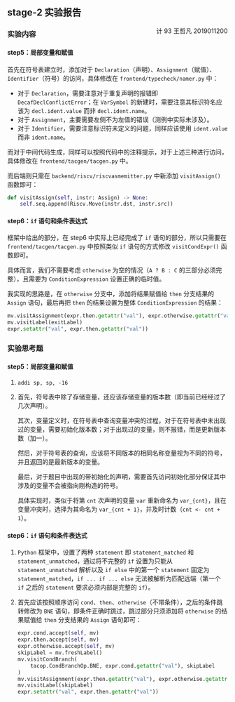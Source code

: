 ## stage-2 实验报告

<div style="float:none"><font style="float:right">计 93 王哲凡 2019011200</font></div>

### 实验内容

#### step5：局部变量和赋值

首先在符号表建立时，添加对于 `Declaration`（声明）、`Assignment`（赋值）、`Identifier`（符号）的访问，具体修改在 `frontend/typecheck/namer.py` 中：
- 对于 `Declaration`，需要注意对于重复声明的报错即 `DecafDeclConflictError`；在 `VarSymbol` 的新建时，需要注意其标识符名应该为 `decl.ident.value` 而非 `decl.ident.name`。
- 对于 `Assignment`，主要需要左侧不为左值的错误（测例中实际未涉及）。
- 对于 `Identifier`，需要注意标识符未定义的问题，同样应该使用 `ident.value` 而非 `ident.name`。

而对于中间代码生成，同样可以按照代码中的注释提示，对于上述三种进行访问，具体修改在 `frontend/tacgen/tacgen.py` 中。

而后端则只需在 `backend/riscv/riscvasmemitter.py` 中新添加 `visitAssign()` 函数即可：

```python
def visitAssign(self, instr: Assign) -> None:
    self.seq.append(Riscv.Move(instr.dst, instr.src))
```

#### step6：`if` 语句和条件表达式

框架中给出的部分，在 step6 中实际上已经完成了 `if` 语句的部分，所以只需要在 `frontend/tacgen/tacgen.py` 中按照类似 `if` 语句的方式修改 `visitCondExpr()` 函数即可。

具体而言，我们不需要考虑 `otherwise` 为空的情况（`A ? B : C` 的三部分必须完整），且需要为 `ConditionExpression` 设置正确的临时值。

我实现的思路是，在 `otherwise` 分支中，添加将结果赋值给 `then` 分支结果的 `Assign` 语句，最后再把 `then` 的结果设置为整体 `ConditionExpression` 的结果：

```python
mv.visitAssignment(expr.then.getattr("val"), expr.otherwise.getattr("val"))
mv.visitLabel(exitLabel)
expr.setattr("val", expr.then.getattr("val"))
```

### 实验思考题

#### step5：局部变量和赋值

1. ```assembly
   addi sp, sp, -16
   ```

2. 首先，符号表中除了存储变量，还应该存储变量的版本数（即当前已经经过了几次声明）。

   其次，变量定义时，在符号表中查询变量冲突的过程，对于在符号表中未出现过的变量，需要初始化版本数；对于出现过的变量，则不报错，而是更新版本数（加一）。

   然后，对于符号表的查询，应该将不同版本的相同名称变量视为不同的符号，并且返回的是最新版本的变量。

   最后，对于题目中出现的带初始化的声明，需要首先访问初始化部分保证其中涉及的变量不会被指向刚构造的符号。

   具体实现时，类似于将第 `cnt` 次声明的变量 `var` 重新命名为 `var_{cnt}`，且在变量冲突时，选择为其命名为 `var_{cnt + 1}`，并及时计数（`cnt <- cnt + 1`）。

#### step6：`if` 语句和条件表达式

1. `Python` 框架中，设置了两种 `statement` 即 `statement_matched` 和 `statement_unmatched`，通过将不完整的 `if` 设置为只能从 `statement_unmatched` 解析以及 `if else` 中的第一个 `statement` 固定为 `statement_matched`，`if ... if ... else` 无法被解析为匹配远端（第一个 `if` 之后的 `statement` 要求必须内部是完整的 `if`）。

2. 首先应该按照顺序访问 `cond`、`then`、`otherwise`（不带条件），之后的条件跳转修改为 `BNE` 语句，即条件正确时跳过，跳过部分只须添加将 `otherwise` 的结果赋值给 `then` 分支结果的 `Assign` 语句即可：

   ```python
   expr.cond.accept(self, mv)
   expr.then.accept(self, mv)
   expr.otherwise.accept(self, mv)
   skipLabel = mv.freshLabel()
   mv.visitCondBranch(
       tacop.CondBranchOp.BNE, expr.cond.getattr("val"), skipLabel
   )
   mv.visitAssignment(expr.then.getattr("val"), expr.otherwise.getattr("val"))
   mv.visitLabel(skipLabel)
   expr.setattr("val", expr.then.getattr("val"))
   ```

